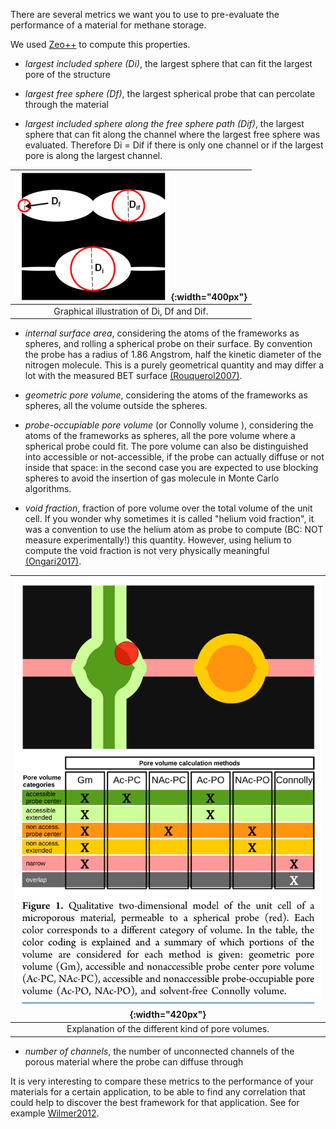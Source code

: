 There are several metrics we want you to use to pre-evaluate the performance
of a material for methane storage.

We used [Zeo++](http://www.zeoplusplus.org/) to compute this properties.

* *largest included sphere (Di)*, the largest sphere that can fit the largest
pore of the structure

* *largest free sphere (Df)*, the largest spherical probe that can percolate through the material

* *largest included sphere along the free sphere path (Dif)*, the largest sphere that
can fit along the channel where the largest free sphere was evaluated.
Therefore Di = Dif if there is only one channel or if the largest pore is along the largest channel.

|![spheres.png](../../../assets/2019_molsim_school_Amsterdam/spheres.png){:width="400px"}|
|:--:|
| Graphical illustration of Di, Df and Dif. |

* *internal surface area*, considering the atoms of the frameworks as spheres,
and rolling a spherical probe on their surface. By convention the probe has a radius
of 1.86 Angstrom, half the kinetic diameter of the nitrogen molecule.
This is a purely geometrical quantity and may differ a lot with the measured BET surface
[(Rouquerol2007)](http://www.sciencedirect.com/science/article/pii/S0167299107800085).

* *geometric pore volume*, considering the atoms of the frameworks as spheres,
all the volume outside the spheres.

* *probe-occupiable pore volume* (or Connolly volume ),
considering the atoms of the frameworks as spheres,
all the pore volume where a spherical probe could fit.
The pore volume can also be distinguished into accessible or not-accessible,
if the probe can actually diffuse or not inside that space: in the second case
you are expected to use blocking spheres to avoid the insertion of gas molecule
in Monte Carlo algorithms.

* *void fraction*, fraction of pore volume over the total volume of the unit cell.
If you wonder why sometimes it is called "helium void fraction", it was a convention
to use the helium atom as probe to compute (BC: NOT measure experimentally!)
this quantity.
However, using helium to compute the void fraction is not very physically meaningful
[(Ongari2017)](https://pubs.acs.org/doi/10.1021/acs.langmuir.7b01682).

|![pore_volume.png](../../../assets/2019_molsim_school_Amsterdam/pore_volume.png){:width="420px"}|
|:--:|
| Explanation of the different kind of pore volumes. |

* *number of channels*, the number of unconnected channels of the porous material
where the probe can diffuse through

It is very interesting to compare these metrics to the performance of your materials
for a certain application,
to be able to find any correlation that could help to discover the best framework
for that application. See for example [Wilmer2012](http://xlink.rsc.).
